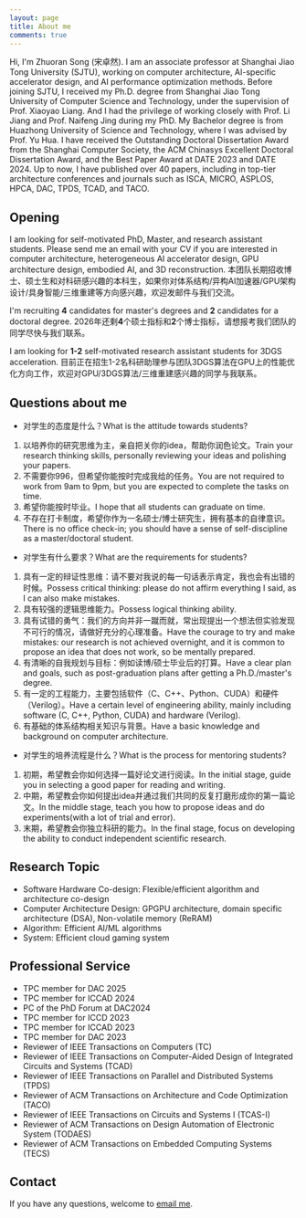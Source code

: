 ```yaml
---
layout: page
title: About me
comments: true
---
```


Hi, I'm Zhuoran Song (宋卓然). I am an associate professor at Shanghai Jiao Tong University (SJTU), working on computer architecture, AI-specific accelerator design, and AI performance optimization methods. Before joining SJTU, I received my Ph.D. degree from Shanghai Jiao Tong University of Computer Science and Technology, under the supervision of Prof. Xiaoyao Liang. And I had the privilege of working closely with Prof. Li Jiang and Prof. Naifeng Jing during my PhD. My Bachelor degree is from Huazhong University of Science and Technology, where I was advised by Prof. Yu Hua. I have received the Outstanding Doctoral Dissertation Award from the Shanghai Computer Society, the ACM Chinasys Excellent Doctoral Dissertation Award, and the Best Paper Award at DATE 2023 and DATE 2024. Up to now, I have published over 40 papers, including in top-tier architecture conferences and journals such as ISCA, MICRO, ASPLOS, HPCA, DAC, TPDS, TCAD, and TACO.

## Opening
I am looking for self-motivated PhD, Master, and research assistant students. Please send me an email with your CV if you are interested in computer architecture, heterogeneous AI accelerator design, GPU architecture design, embodied AI, and 3D reconstruction.
本团队长期招收博士、硕士生和对科研感兴趣的本科生，如果你对体系结构/异构AI加速器/GPU架构设计/具身智能/三维重建等方向感兴趣，欢迎发邮件与我们交流。

I'm recruiting **4** candidates for master's degrees and **2** candidates for a doctoral degree. 2026年还剩**4**个硕士指标和**2**个博士指标，请想报考我们团队的同学尽快与我们联系。

I am looking for **1-2** self-motivated research assistant students for 3DGS acceleration. 目前正在招生1-2名科研助理参与团队3DGS算法在GPU上的性能优化方向工作，欢迎对GPU/3DGS算法/三维重建感兴趣的同学与我联系。

## Questions about me

* 对学生的态度是什么？What is the attitude towards students?
1. 以培养你的研究思维为主，亲自把关你的idea，帮助你润色论文。Train your research thinking skills, personally reviewing your ideas and polishing your papers.
2. 不需要你996，但希望你能按时完成我给的任务。You are not required to work from 9am to 9pm, but you are expected to complete the tasks on time.
3. 希望你能按时毕业。I hope that all students can graduate on time.
4. 不存在打卡制度，希望你作为一名硕士/博士研究生，拥有基本的自律意识。There is no office check-in; you should have a sense of self-discipline as a master/doctoral student.

* 对学生有什么要求？What are the requirements for students?
1. 具有一定的辩证性思维：请不要对我说的每一句话表示肯定，我也会有出错的时候。Possess critical thinking: please do not affirm everything I said, as I can also make mistakes.
2. 具有较强的逻辑思维能力。Possess logical thinking ability.
3. 具有试错的勇气：我们的方向并非一蹴而就，常出现提出一个想法但实验发现不可行的情况，请做好充分的心理准备。Have the courage to try and make mistakes: our research is not achieved overnight, and it is common to propose an idea that does not work, so be mentally prepared.
4. 有清晰的自我规划与目标：例如读博/硕士毕业后的打算。Have a clear plan and goals, such as post-graduation plans after getting a Ph.D./master's degree.
5. 有一定的工程能力，主要包括软件（C、C++、Python、CUDA）和硬件（Verilog）。Have a certain level of engineering ability, mainly including software (C, C++, Python, CUDA) and hardware (Verilog).
6. 有基础的体系结构相关知识与背景。Have a basic knowledge and background on computer architecture.

* 对学生的培养流程是什么？What is the process for mentoring students?
1. 初期，希望教会你如何选择一篇好论文进行阅读。In the initial stage, guide you in selecting a good paper for reading and writing.
2. 中期，希望教会你如何提出idea并通过我们共同的反复打磨形成你的第一篇论文。In the middle stage, teach you how to propose ideas and do experiments(with a lot of trial and error).
3. 末期，希望教会你独立科研的能力。In the final stage, focus on developing the ability to conduct independent scientific research.


## Research Topic

* Software Hardware Co-design: Flexible/efficient algorithm and architecture co-design
* Computer Architecture Design: GPGPU architecture, domain specific architecture (DSA), Non-volatile memory (ReRAM)
* Algorithm: Efficient AI/ML algorithms
* System: Efficient cloud gaming system


## Professional Service

* TPC member for DAC 2025
* TPC member for ICCAD 2024
* PC of the PhD Forum at DAC2024
* TPC member for ICCD 2023
* TPC member for ICCAD 2023
* TPC member for DAC 2023
* Reviewer of IEEE Transactions on Computers (TC)
* Reviewer of IEEE Transactions on Computer-Aided Design of Integrated Circuits and Systems (TCAD)
* Reviewer of IEEE Transactions on Parallel and Distributed Systems (TPDS)
* Reviewer of ACM Transactions on Architecture and Code Optimization (TACO)
* Reviewer of IEEE Transactions on Circuits and Systems I (TCAS-I)
* Reviewer of ACM Transactions on Design Automation of Electronic System (TODAES)
* Reviewer of ACM Transactions on Embedded Computing Systems (TECS)
  

## Contact

If you have any questions, welcome to [email me](mailto:songzhuoran@sjtu.edu.cn).
